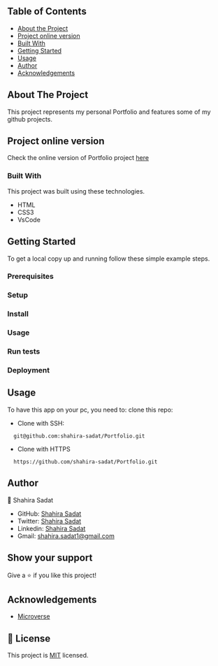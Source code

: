 <!-- TABLE OF CONTENTS -->
## Table of Contents

* [About the Project](#about-the-project)
* [Project online version](#online-version)
* [Built With](#built-with)
* [Getting Started](Getting-Started)
* [Usage](#usage)
* [Author](#author)
* [Acknowledgements](#acknowledgements)

<!-- ABOUT THE PROJECT -->
## About The Project

This project represents my personal Portfolio and features some of my github projects.

## Project online version

Check the online version of Portfolio project
[here](https://shahira-sadat.github.io/Portfolio/)

### Built With
This project was built using these technologies.
* HTML
* CSS3
* VsCode


## Getting Started

To get a local copy up and running follow these simple example steps.

### Prerequisites

### Setup

### Install

### Usage

### Run tests

### Deployment

## Usage

To have this app on your pc, you need to:
clone this repo:
  - Clone with SSH:
  ```
    git@github.com:shahira-sadat/Portfolio.git
  ```
  - Clone with HTTPS
  ```
    https://github.com/shahira-sadat/Portfolio.git
  ```

<!-- CONTACT -->
## Author
👤 Shahira Sadat


- GitHub: [Shahira Sadat](https://github.com/shahira-sadat)
- Twitter: [Shahira Sadat](https://twitter.com/SadatShahira)
- Linkedin: [Shahira Sadat](https://www.linkedin.com/in/shahira-sadat-49b402199)
- Gmail: shahira.sadat1@gmail.com


## Show your support

Give a :star: if you like this project!

<!-- ACKNOWLEDGEMENTS -->
## Acknowledgements
* [Microverse](https://www.microverse.org/)

## 📝 License

This project is [MIT](https://opensource.org/licenses/MIT) licensed.
